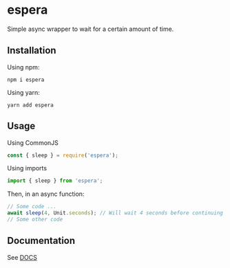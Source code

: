 # espera

Simple async wrapper to wait for a certain amount of time.

## Installation

Using npm:

`npm i espera`

Using yarn:

`yarn add espera`

## Usage

Using CommonJS

```javascript
const { sleep } = require('espera');
```

Using imports

```javascript
import { sleep } from 'espera';
```

Then, in an async function:

```javascript
// Some code ...
await sleep(4, Unit.seconds); // Will wait 4 seconds before continuing
// Some other code
```

## Documentation

See [DOCS](./docs/modules.md)
